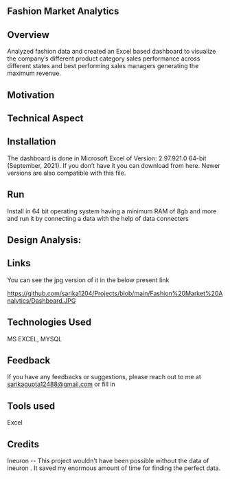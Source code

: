 ## Fashion Market Analytics

## Overview
Analyzed fashion data and created an Excel based dashboard to visualize the
company’s different product category sales performance across different states and best performing sales
managers generating the maximum revenue.


## Motivation

## Technical Aspect


## Installation
The dashboard is done in Microsoft Excel of Version: 2.97.921.0 64-bit (September, 2021). If you don’t have it you can download from here. Newer versions are also compatible with this file.


## Run
Install in 64 bit operating system having a minimum RAM of 8gb and more and run it by connecting a data with the help of data connecters

## Design Analysis:




## Links
 You can see the jpg version of it in the below present link


https://github.com/sarika1204/Projects/blob/main/Fashion%20Market%20Analytics/Dashboard.JPG

 

## Technologies Used
 
 MS EXCEL, MYSQL
 
## Feedback
If you have any feedbacks or suggestions, please reach out to me at sarikagupta12488@gmail.com or fill in 
  
  
## Tools used
Excel
   

## Credits
Ineuron -- This project wouldn't have been possible without the data of ineuron . It saved my enormous amount of time for finding the perfect data.
